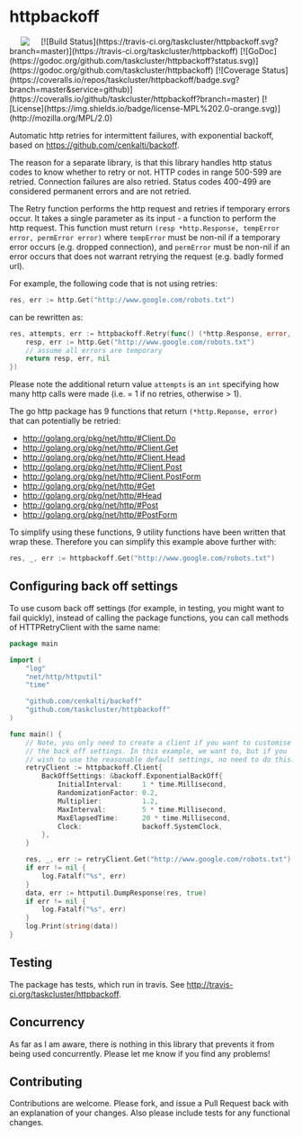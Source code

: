 # httpbackoff
<img hspace="20" align="left" src="https://tools.taskcluster.net/lib/assets/taskcluster-120.png" />
[![Build Status](https://travis-ci.org/taskcluster/httpbackoff.svg?branch=master)](https://travis-ci.org/taskcluster/httpbackoff)
[![GoDoc](https://godoc.org/github.com/taskcluster/httpbackoff?status.svg)](https://godoc.org/github.com/taskcluster/httpbackoff)
[![Coverage Status](https://coveralls.io/repos/taskcluster/httpbackoff/badge.svg?branch=master&service=github)](https://coveralls.io/github/taskcluster/httpbackoff?branch=master)
[![License](https://img.shields.io/badge/license-MPL%202.0-orange.svg)](http://mozilla.org/MPL/2.0)

Automatic http retries for intermittent failures, with exponential backoff,
based on https://github.com/cenkalti/backoff.

The reason for a separate library, is that this library handles http status
codes to know whether to retry or not.  HTTP codes in range 500-599 are
retried. Connection failures are also retried. Status codes 400-499 are
considered permanent errors and are not retried.

The Retry function performs the http request and retries if temporary errors
occur. It takes a single parameter as its input - a function to perform the
http request. This function must return `(resp *http.Response, tempError error,
permError error)` where `tempError` must be non-nil if a temporary error occurs
(e.g.  dropped connection), and `permError` must be non-nil if an error occurs
that does not warrant retrying the request (e.g. badly formed url).

For example, the following code that is not using retries:

```go
res, err := http.Get("http://www.google.com/robots.txt")
```

can be rewritten as:

```go
res, attempts, err := httpbackoff.Retry(func() (*http.Response, error, error) {
	resp, err := http.Get("http://www.google.com/robots.txt")
	// assume all errors are temporary
    return resp, err, nil
})
```

Please note the additional return value `attempts` is an `int` specifying how
many http calls were made (i.e. = 1 if no retries, otherwise > 1).

The go http package has 9 functions that return `(*http.Reponse, error)` that
can potentially be retried:

* http://golang.org/pkg/net/http/#Client.Do
* http://golang.org/pkg/net/http/#Client.Get
* http://golang.org/pkg/net/http/#Client.Head
* http://golang.org/pkg/net/http/#Client.Post
* http://golang.org/pkg/net/http/#Client.PostForm
* http://golang.org/pkg/net/http/#Get
* http://golang.org/pkg/net/http/#Head
* http://golang.org/pkg/net/http/#Post
* http://golang.org/pkg/net/http/#PostForm

To simplify using these functions, 9 utility functions have been written that
wrap these. Therefore you can simplify this example above further with:

```go
res, _, err := httpbackoff.Get("http://www.google.com/robots.txt")
```

## Configuring back off settings

To use cusom back off settings (for example, in testing, you might want to fail quickly), instead of calling the package functions, you can call methods of HTTPRetryClient with the same name:

```go
package main

import (
	"log"
	"net/http/httputil"
	"time"

	"github.com/cenkalti/backoff"
	"github.com/taskcluster/httpbackoff"
)

func main() {
	// Note, you only need to create a client if you want to customise
	// the back off settings. In this example, we want to, but if you
	// wish to use the reasonable default settings, no need to do this.
	retryClient := httpbackoff.Client{
		BackOffSettings: &backoff.ExponentialBackOff{
			InitialInterval:     1 * time.Millisecond,
			RandomizationFactor: 0.2,
			Multiplier:          1.2,
			MaxInterval:         5 * time.Millisecond,
			MaxElapsedTime:      20 * time.Millisecond,
			Clock:               backoff.SystemClock,
		},
	}

	res, _, err := retryClient.Get("http://www.google.com/robots.txt")
	if err != nil {
		log.Fatalf("%s", err)
	}
	data, err := httputil.DumpResponse(res, true)
	if err != nil {
		log.Fatalf("%s", err)
	}
	log.Print(string(data))
}
```

## Testing

The package has tests, which run in travis. See http://travis-ci.org/taskcluster/httpbackoff.

## Concurrency

As far as I am aware, there is nothing in this library that prevents it from
being used concurrently. Please let me know if you find any problems!

## Contributing
Contributions are welcome. Please fork, and issue a Pull Request back with an
explanation of your changes. Also please include tests for any functional
changes.

